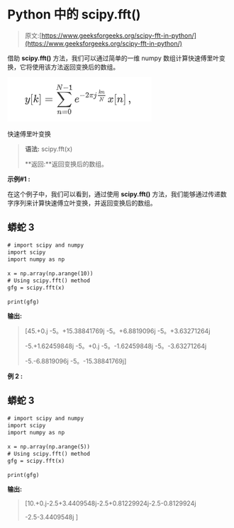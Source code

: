 # Python 中的 scipy.fft()

> 原文:[https://www.geeksforgeeks.org/scipy-fft-in-python/](https://www.geeksforgeeks.org/scipy-fft-in-python/)

借助 **scipy.fft()** 方法，我们可以通过简单的一维 numpy 数组计算快速傅里叶变换，它将使用该方法返回变换后的数组。

![](img/030679270a07480328715a2285a07618.png)

快速傅里叶变换

> **语法:** scipy.fft(x)
> 
> **返回:**返回变换后的数组。

**示例#1 :**

在这个例子中，我们可以看到，通过使用 **scipy.fft()** 方法，我们能够通过传递数字序列来计算快速傅立叶变换，并返回变换后的数组。

## 蟒蛇 3

```
# import scipy and numpy
import scipy
import numpy as np

x = np.array(np.arange(10))
# Using scipy.fft() method
gfg = scipy.fft(x)

print(gfg)
```

**输出:**

> [45.+0.j -5。+15.38841769j -5。+6.8819096j -5。+3.63271264j
> 
> -5.+1.62459848j -5。+0.j -5。-1.62459848j -5。-3.63271264j
> 
> -5.-6.8819096j -5。-15.38841769j]

**例 2 :**

## 蟒蛇 3

```
# import scipy and numpy
import scipy
import numpy as np

x = np.array(np.arange(5))
# Using scipy.fft() method
gfg = scipy.fft(x)

print(gfg)
```

**输出:**

> [10.+0.j-2.5+3.4409548j-2.5+0.81229924j-2.5-0.8129924j
> 
> -2.5-3.4409548j ]